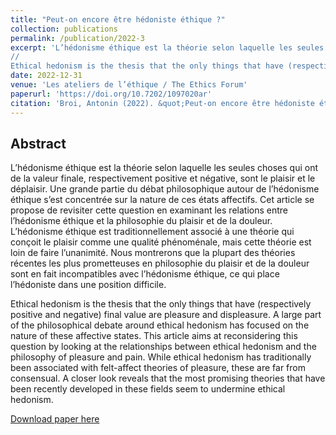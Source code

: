 ```yaml
---
title: "Peut-on encore être hédoniste éthique ?"
collection: publications
permalink: /publication/2022-3
excerpt: 'L’hédonisme éthique est la théorie selon laquelle les seules choses qui ont de la valeur finale, respectivement positive et négative, sont le plaisir et le déplaisir. Une grande partie du débat philosophique autour de l’hédonisme éthique s’est concentrée sur la nature de ces états affectifs. Cet article se propose de revisiter cette question en examinant les relations entre l’hédonisme éthique et la philosophie du plaisir et de la douleur. L’hédonisme éthique est traditionnellement associé à une théorie qui conçoit le plaisir comme une qualité phénoménale, mais cette théorie est loin de faire l’unanimité. Nous montrerons que la plupart des théories récentes les plus prometteuses en philosophie du plaisir et de la douleur sont en fait incompatibles avec l’hédonisme éthique, ce qui place l’hédoniste dans une position difficile.
//
Ethical hedonism is the thesis that the only things that have (respectively positive and negative) final value are pleasure and displeasure. A large part of the philosophical debate around ethical hedonism has focused on the nature of these affective states. This article aims at reconsidering this question by looking at the relationships between ethical hedonism and the philosophy of pleasure and pain. While ethical hedonism has traditionally been associated with felt-affect theories of pleasure, these are far from consensual. A closer look reveals that the most promising theories that have been recently developed in these fields seem to undermine ethical hedonism.'
date: 2022-12-31
venue: 'Les ateliers de l’éthique / The Ethics Forum'
paperurl: 'https://doi.org/10.7202/1097020ar'
citation: 'Broi, Antonin (2022). &quot;Peut-on encore être hédoniste éthique ?&quot;. <i>Les ateliers de l’éthique / The Ethics Forum</i>, 17(1-2), 192-213.'
---
```

<h2>Abstract</h2>
<p>L’hédonisme éthique est la théorie selon laquelle les seules choses qui ont de la valeur finale, respectivement positive et négative, sont le plaisir et le déplaisir. Une grande partie du débat philosophique autour de l’hédonisme éthique s’est concentrée sur la nature de ces états affectifs. Cet article se propose de revisiter cette question en examinant les relations entre l’hédonisme éthique et la philosophie du plaisir et de la douleur. L’hédonisme éthique est traditionnellement associé à une théorie qui conçoit le plaisir comme une qualité phénoménale, mais cette théorie est loin de faire l’unanimité. Nous montrerons que la plupart des théories récentes les plus prometteuses en philosophie du plaisir et de la douleur sont en fait incompatibles avec l’hédonisme éthique, ce qui place l’hédoniste dans une position difficile.
</p>
Ethical hedonism is the thesis that the only things that have (respectively positive and negative) final value are pleasure and displeasure. A large part of the philosophical debate around ethical hedonism has focused on the nature of these affective states. This article aims at reconsidering this question by looking at the relationships between ethical hedonism and the philosophy of pleasure and pain. While ethical hedonism has traditionally been associated with felt-affect theories of pleasure, these are far from consensual. A closer look reveals that the most promising theories that have been recently developed in these fields seem to undermine ethical hedonism.

[Download paper here](https://doi.org/10.7202/1097020ar)
